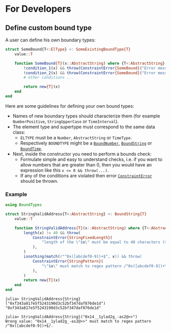 # For Developers

## Define custom bound type

A user can define his own boundary types:

```julia
struct SomeBound{T<:ElType} <: SomeExistingBoundType{T}
    value::T

    function SomeBound{T}(x::AbstractString) where {T<:AbstractString}
        !condition_1(x) && throw(ConstraintError{SomeBound}("Error message 1"))
        !condition_2(x) && throw(ConstraintError{SomeBound}("Error message 2"))
        # other conditions ...

        return new{T}(x)
    end
end
```
Here are some guidelines for defining your own bound types:
-  Names of new boundary types should characterize them (for example `NumberPositive`, `StringUpperCase` or `TimeInterval`).
- The element type and supertype must correspond to the same data class:
  - `ELTYPE` must be a `Number`, `AbstractString` or `TimeType`.
  - Respectively `BOUNDTYPE` might be a [`BoundNumber`](@ref), [`BoundString`](@ref) or [`BoundTime`](@ref).
- Next, inside the constructor you need to perform a bounds check:
  - Formulate simple and easy to understand checks, i.e. if you want to allow numbers that are greater than 0, then you would have an expression like this `x <= 0 && throw(...)`.
  - If any of the conditions are violated then error [`ConstraintError`](@ref) should be thrown.

### Example

```julia
using BoundTypes

struct StringValidAddress{T<:AbstractString} <: BoundString{T}
    value::T

    function StringValidAddress{T}(x::AbstractString) where {T<:AbstractString}
        length(x) != 40 && throw(
            ConstraintError{StringFixedLength}(
                "length of the \"$x\" must be equal to 40 characters ($(length(x))).",
            ),
        )
        isnothing(match(r"^0x([abcdef0-9])+$", x)) && throw(
            ConstraintError{StringPattern}(
                "\"$x\" must match to regex pattern /^0x([abcdef0-9])+\$./",
            ),
        )
        return new{T}(x)
    end
end
```

```@julia-repl
julia> StringValidAddress{String}("0xf343a817e5f5243190d3c52bf347daf876de1d")
"0xf343a817e5f5243190d3c52bf347daf876de1d"

julia> StringValidAddress{String}("0x14__1ylad2g_-as2@>>")
Wrong value: "0x14__1ylad2g_-as2@>>" must match to regex pattern /^0x([abcdef0-9])+$/.
```
